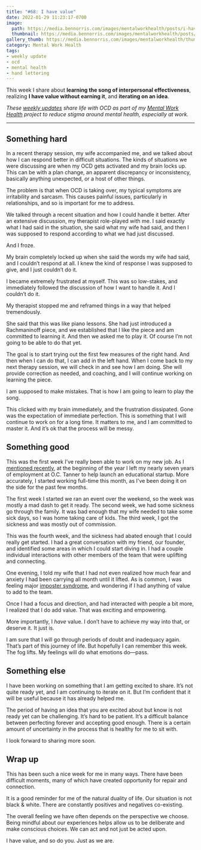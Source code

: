 ```yaml
---
title: "#68: I have value"
date: 2022-01-29 11:23:17-0700
image: 
  path: https://media.bennorris.com/images/mentalworkhealth/posts/i-have-value.jpg
  thumbnail: https://media.bennorris.com/images/mentalworkhealth/posts/thumbnails/i-have-value.jpg
gallery_thumb: https://media.bennorris.com/images/mentalworkhealth/thumbs/i-have-value.jpg
category: Mental Work Health
tags:
- weekly update
- ocd
- mental health
- hand lettering
---
```


This week I share about **learning the song of interpersonal effectiveness**, realizing **I have value without earning it**, and **iterating on an idea**.

_These [weekly updates](https://bennorris.com/tags/weekly-update/) share life with OCD as part of my [Mental Work Health](https://bennorris.com/mental-work-health) project to reduce stigma around mental health, especially at work._

***


## Something hard

In a recent therapy session, my wife accompanied me, and we talked about how I can respond better in difficult situations. The kinds of situations we were discussing are when my OCD gets activated and my brain locks up. This can be with a plan change, an apparent discrepancy or inconsistency, basically anything unexpected, or a host of other things.

The problem is that when OCD is taking over, my typical symptoms are irritability and sarcasm. This causes painful issues, particularly in relationships, and so is important for me to address.

We talked through a recent situation and how I could handle it better. After an extensive discussion, my therapist role-played with me. I said exactly what I had said in the situation, she said what my wife had said, and then I was supposed to respond according to what we had just discussed.

And I froze.

My brain completely locked up when she said the words my wife had said, and I couldn’t respond at all. I knew the kind of response I was supposed to give, and I just couldn’t do it.

I became extremely frustrated at myself. This was so low-stakes, and immediately followed the discussion of how I want to handle it. And I couldn’t do it.

My therapist stopped me and reframed things in a way that helped tremendously.

She said that this was like piano lessons. She had just introduced a Rachmaninoff piece, and we established that I like the piece and am committed to learning it. And then we asked me to play it. Of course I’m not going to be able to do that yet.

The goal is to start trying out the first few measures of the right hand. And then when I can do that, I can add in the left hand. When I come back to my next therapy session, we will check in and see how I am doing. She will provide correction as needed, and coaching, and I will continue working on learning the piece.

I am supposed to make mistakes. That is how I am going to learn to play the song.

This clicked with my brain immediately, and the frustration dissipated. Gone was the expectation of immediate perfection. This is something that I will continue to work on for a long time. It matters to me, and I am committed to master it. And it’s ok that the process will be messy.


## Something good

This was the first week I’ve really been able to work on my new job. As I [mentioned recently](https://bennorris.com/2021/12/30/into-the-unknown), at the beginning of the year I left my nearly seven years of employment at O.C. Tanner to help launch an educational startup. More accurately, I started working full-time this month, as I've been doing it on the side for the past few months.

The first week I started we ran an event over the weekend, so the week was mostly a mad dash to get it ready. The second week, we had some sickness go through the family. It was bad enough that my wife needed to take some sick days, so I was home taking care of kids. The third week, I got the sickness and was mostly out of commission.

This was the fourth week, and the sickness had abated enough that I could really get started. I had a great conversation with my friend, our founder, and identified some areas in which I could start diving in. I had a couple individual interactions with other members of the team that were uplifting and connecting.

One evening, I told my wife that I had not even realized how much fear and anxiety I had been carrying all month until it lifted. As is common, I was feeling major [imposter syndrome](https://en.wikipedia.org/wiki/Impostor_syndrome), and wondering if I had anything of value to add to the team.

Once I had a focus and direction, and had interacted with people a bit more, I realized that I do add value. That was exciting and empowering.

More importantly, I _have_ value. I don’t have to achieve my way into that, or deserve it. It just is.

I am sure that I will go through periods of doubt and inadequacy again. That’s part of this journey of life. But hopefully I can remember this week. The fog lifts. My feelings will do what emotions do—pass.


## Something else

I have been working on something that I am getting excited to share. It’s not quite ready yet, and I am continuing to iterate on it. But I’m confident that it will be useful because it has already helped me.

The period of having an idea that you are excited about but know is not ready yet can be challenging. It’s hard to be patient. It’s a difficult balance between perfecting forever and accepting good enough. There is a certain amount of uncertainty in the process that is healthy for me to sit with.

I look forward to sharing more soon.


## Wrap up

This has been such a nice week for me in many ways. There have been difficult moments, many of which have created opportunity for repair and connection.

It is a good reminder for me of the natural duality of life. Our situation is not black & white. There are constantly positives and negatives co-existing.

The overall feeling we have often depends on the perspective we choose. Being mindful about our experiences helps allow us to be deliberate and make conscious choices. We can act and not just be acted upon.

I have value, and so do you. Just as we are.

